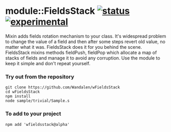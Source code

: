 
# module::FieldsStack [![status](https://github.com/Wandalen/wFieldsStack/actions/workflows/StandardPublish.yml/badge.svg)](https://github.com/Wandalen/wFieldsStack/actions/workflows/StandardPublish.yml) [![experimental](https://img.shields.io/badge/stability-experimental-orange.svg)](https://github.com/emersion/stability-badges#experimental)

Mixin adds fields rotation mechanism to your class. It's widespread problem to change the value of a field and then after some steps revert old value, no matter what it was. FieldsStack does it for you behind the scene. FieldsStack mixins methods fieldPush, fieldPop which allocate a map of stacks of fields and manage it to avoid any corruption. Use the module to keep it simple and don't repeat yourself.

### Try out from the repository
```
git clone https://github.com/Wandalen/wFieldsStack
cd wFieldsStack
npm install
node sample/trivial/Sample.s
```

### To add to your project
```
npm add 'wfieldsstack@alpha'
```



































































